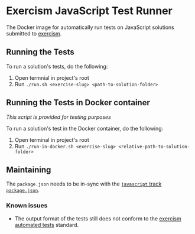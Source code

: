 # Exercism JavaScript Test Runner

The Docker image for automatically run tests on JavaScript solutions submitted to [exercism][web-exercism].

## Running the Tests

To run a solution's tests, do the following:
1. Open termnial in project's root
2. Run `./run.sh <exercise-slug> <path-to-solution-folder>`

## Running the Tests in Docker container

*This script is provided for testing purposes*

To run a solution's test in the Docker container, do the following:
1. Open terminal in project's root
2. Run `./run-in-docker.sh <exercise-slug> <relative-path-to-solution-folder>`

## Maintaining

The `package.json` needs to be in-sync with the [`javascript` track `package.json`][git-javascript].

### Known issues

* The output format of the tests still does not conform to the [exercism automated tests][git-automated-tests] standard.

[web-exercism]: https://exercism.io
[git-automated-tests]: https://github.com/exercism/automated-tests
[git-javascript]: https://github.com/exercism/javascript
